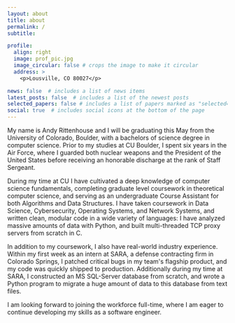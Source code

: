 ```yaml
---
layout: about
title: about
permalink: /
subtitle: 

profile:
  align: right
  image: prof_pic.jpg
  image_circular: false # crops the image to make it circular
  address: >
    <p>Lousville, CO 80027</p>

news: false  # includes a list of news items
latest_posts: false  # includes a list of the newest posts
selected_papers: false # includes a list of papers marked as "selected={true}"
social: true  # includes social icons at the bottom of the page
---
```


My name is Andy Rittenhouse and I will be graduating this May from the University of Colorado,
Boulder, with a bachelors of science degree in computer science. Prior to my studies at CU
Boulder, I spent six years in the Air Force, where I guarded both nuclear weapons and the
President of the United States before receiving an honorable discharge at the rank of Staff
Sergeant. 

During my time at CU I have cultivated a deep knowledge of computer science fundamentals,
completing graduate level coursework in theoretical computer science, and serving as an
undergraduate Course Assistant for both Algorithms and Data Structures. I have taken coursework
in Data Science, Cybersecurity, Operating Systems, and Network Systems, and written clean,
modular code in a wide variety of languages: I have analyzed massive amounts of data with
Python, and built multi-threaded TCP proxy servers from scratch in C. 

In addition to my coursework, I also have real-world industry experience. Within my first week as
an intern at SARA, a defense contracting firm in Colorado Springs, I patched critical bugs in my
team's flagship product, and my code was quickly shipped to production. Additionally during my
time at SARA, I constructed an MS SQL-Server database from scratch, and wrote a Python program
to migrate a huge amount of data to this database from text files.

I am looking forward to joining the workforce full-time, where I am eager to continue developing
my skills as a software engineer.
